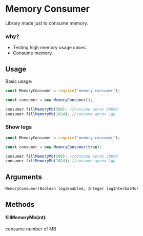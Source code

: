 # Memory Consumer
Library made just to consume memory.

### why?
* Testing high memory usage cases.
* Consume memory.

## Usage
Basic usage:

```javascript
const MemoryConsumer = require('memory-consumer');

const consumer = new MemoryConsumer();

consumer.fillMemoryMb(500); //consume aprox 500mb
consumer.fillMemoryMb(1024); //consume aprox 1gb
```

### Show logs

```javascript
const MemoryConsumer = require('memory-consumer');

const consumer = new MemoryConsumer(true);

consumer.fillMemoryMb(500); //consume aprox 500mb
consumer.fillMemoryMb(1024); //consume aprox 1gb
```

## Arguments
```
MemoryConsumer(Boolean logsEnabled, Integer logInterbalMs)
```

## Methods
#### fillMemoryMb(int):
consume number of MB